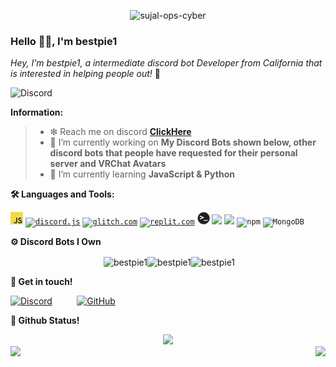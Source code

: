 <p align="center"> <img src="https://komarev.com/ghpvc/?username=bestpie1" alt="sujal-ops-cyber" /> </p>

### Hello 🐱‍🏍, I'm bestpie1

*Hey, I'm bestpie1, a intermediate discord bot Developer from California that is interested in helping people out!* 🚀

![Discord](https://discord.c99.nl/widget/theme-3/664193794429943848.png)

 **Information:**

> - ❇ Reach me on discord **[ClickHere](https://discord.com/users/664193794429943848)**
> - 🔭 I’m currently working on  **My Discord Bots shown below, other discord bots that people have requested for their personal server and VRChat Avatars**
> - 🌱 I’m currently learning  **JavaScript & Python**

**🛠️ Languages and Tools:**


<code><img height="20" src="https://raw.githubusercontent.com/github/explore/80688e429a7d4ef2fca1e82350fe8e3517d3494d/topics/javascript/javascript.png"></code>
<code><a href="https://discord.js.org"><img src="https://imgur.com/wXDzUpp.png" width="20" alt="discord.js"></a></code>
<code><a href="https://glitch.com"><img src="https://imgur.com/ddfEeab.png" width="20" alt="glitch.com"></a></code>
<code><a href="https://replit.com/"><img src="https://replit.com/public/images/sm.png" width="20" alt="replit.com"></a></code>
<code><img height="20" src="https://raw.githubusercontent.com/github/explore/80688e429a7d4ef2fca1e82350fe8e3517d3494d/topics/terminal/terminal.png"></code>
<code><img height="20" src="https://img.shields.io/badge/-Nodejs-43853d?style=flat-square&logo=Node.js&logoColor=white"></code>
<code><img height="20" src="https://img.shields.io/badge/-Heroku-430098?style=flat-square&logo=heroku&logoColor=white"></code>
<code><img alt="npm" src="https://img.shields.io/badge/-NPM-CB3837?style=flat-square&logo=npm&logoColor=white"></code>
<code><img alt="MongoDB" src="https://img.shields.io/badge/-MongoDB-13aa52?style=flat-square&logo=mongodb&logoColor=white"></code>

**⚙ Discord Bots I Own**


<p align="center">&nbsp;<img align="center" src="https://top.gg/api/widget/727647807267405935.svg?usernamecolor=FFFFFF&topcolor=f781bc" alt="bestpie1" /><img align="center" src="https://top.gg/api/widget/827290882125332530.svg?usernamecolor=FFFFFF&topcolor=ffd6e1" alt="bestpie1" /><img align="center" src="https://top.gg/api/widget/787541705293037579.svg?usernamecolor=FFFFFF&topcolor=7679ae" alt="bestpie1" />

**🤝 Get in touch!**


<p align="left"><a href="https://discord.com/users/664193794429943848" target="_blank"><img alt="Discord" title="Discord" height="32" width="32" src="https://raw.githubusercontent.com/peterthehan/peterthehan/master/assets/discord.svg"></a>&nbsp;&nbsp;&nbsp;&nbsp;&nbsp;&nbsp;&nbsp;&nbsp;&nbsp;
<a href="https://github.com/bestpie1" target="_blank"><img alt="GitHub" title="GitHub" height="32" width="32" src="https://raw.githubusercontent.com/peterthehan/peterthehan/master/assets/github.svg"></a></p>

**💜 Github Status!**


<div align="center"><img src="https://github-profile-trophy.vercel.app/?username=bestpie1&theme=dracula&count_private=true"></div>
<img align="left" src="https://github-readme-stats.vercel.app/api?username=bestpie1&show_icons=true&hide_border=true&theme=tokyonight&count_private=true">
<img align="right" src="https://github-readme-stats.vercel.app/api/top-langs/?username=bestpie1&theme=tokyonight&hide=batchfile"> 
